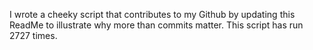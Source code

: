 I wrote a cheeky script that contributes to my Github by updating this ReadMe to illustrate why more than commits matter. This script has run 2727 times.
